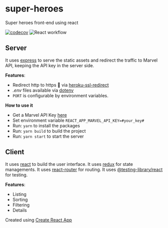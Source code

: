 # super-heroes
Super heroes front-end using react 

[![codecov](https://codecov.io/gh/tnovau/super-heroes/branch/master/graph/badge.svg)](https://codecov.io/gh/tnovau/super-heroes)
![React workflow](https://github.com/tnovau/super-heroes/workflows/React%20workflow/badge.svg?branch=master&event=push)

## Server
It uses [express](https://expressjs.com/) to serve the static assets and redirect the traffic to Marvel API, keeping the API key in the server side.

__Features__:
- Redirect http to https :rocket: via [heroku-ssl-redirect](https://www.npmjs.com/package/heroku-ssl-redirect)
- _.env_ files available via [dotenv](https://www.npmjs.com/package/dotenv)
- `PORT` is configurable by environment variables.

__How to use it__
- Get a Marvel API Key [here](https://developer.marvel.com/)
- Set environment variable `REACT_APP_MARVEL_API_KEY=#your_key#`
- Run: `yarn` to install the packages
- Run: `yarn build` to build the project
- Run: `yarn start` to start the server 

## Client
It uses [react](https://reactjs.org/) to build the user interface.
It uses [redux](http://redux.js.org/) for state managements.
It uses [react-router](https://reacttraining.com/react-router/web/guides/quick-start) for routing.
It uses [@testing-library/react](https://testing-library.com/docs/react-testing-library/intro) for testing.

__Features__:
- Listing
- Sorting
- Filtering
- Details

Created using [Create React App](https://create-react-app.dev/)
